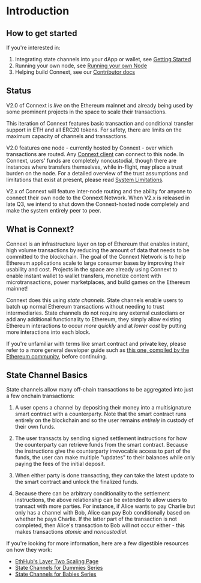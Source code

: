 # Introduction

## How to get started

If you're interested in:
1. Integrating state channels into your dApp or wallet, see [Getting Started](../userDocumentation/quickStart)
2. Running your own node, see [Running your own Node](../nodeDocumentation/runNode.md)
3. Helping build Connext, see our [Contributor docs](../contributorDocumentation/CONTRIBUTING.md)

## Status

V2.0 of Connext is *live* on the Ethereum mainnet and already being used by some prominent projects in the space to scale their transactions.

This iteration of Connext features basic transaction and conditional transfer support in ETH and all ERC20 tokens. For safety, there are limits on the maximum capacity of channels and transactions. 

V2.0 features one node - currently hosted by Connext - over which transactions are routed. Any [Connext client](../userDocumentation/clientAPI.md) can connect to this node. In Connext, users' funds are completely noncustodial, though there are instances where transfers themselves, while in-flight, may place a trust burden on the node. For a detailed overview of the trust assumptions and limitations that exist at present, please read [System Limitations](../userDocumentation/limitations.md).

V2.x of Connext will feature inter-node routing and the ability for anyone to connect their own node to the Connext Network. When V2.x is released in late Q3, we intend to shut down the Connext-hosted node completely and make the system entirely peer to peer.


## What is Connext?

Connext is an infrastructure layer on top of Ethereum that enables instant, high volume transactions by reducing the amount of data that needs to be committed to the blockchain. The goal of the Connext Network is to help Ethereum applications scale to large consumer bases by improving their usability and cost. Projects in the space are already using Connext to enable instant wallet to wallet transfers, monetize content with microtransactions, power marketplaces, and build games on the Ethereum mainnet!

Connext does this using *state channels*. State channels enable users to batch up normal Ethereum transactions without needing to trust intermediaries. State channels do not require any external custodians or add any additional functionality to Ethereum, they simply allow existing Ethereum interactions to occur *more quickly* and at *lower cost* by putting more interactions into each block.

If you're unfamiliar with terms like smart contract and private key, please refer to a more general developer guide such as [this one, compiled by the Ethereum community](https://github.com/ethereum/wiki/wiki/Ethereum-Development-Tutorial), before continuing.


## State Channel Basics

State channels allow many off-chain transactions to be aggregated into just a few onchain transactions:

1. A user opens a channel by depositing their money into a multisignature smart contract with a counterparty. Note that the smart contract runs entirely on the blockchain and so the user remains *entirely* in custody of their own funds.

2. The user transacts by sending signed settlement instructions for how the counterparty can retrieve funds from the smart contract. Because the instructions give the counterparty irrevocable access to part of the funds, the user can make multiple "updates" to their balances while only paying the fees of the initial deposit.

3. When either party is done transacting, they can take the latest update to the smart contract and unlock the finalized funds.

4. Because there can be arbitrary conditionality to the settlement instructions, the above relationship can be extended to allow users to transact with more parties. For instance, if Alice wants to pay Charlie but only has a channel with Bob, Alice can pay Bob conditionally based on whether he pays Charlie. If the latter part of the transaction is not completed, then Alice's transaction to Bob will not occur either - this makes transactions *atomic* and *noncustodial*.

If you're looking for more information, here are a few digestible resources on how they work:

* [EthHub's Layer Two Scaling Page](https://docs.ethhub.io/ethereum-roadmap/layer-2-scaling/state-channels/)
* [State Channels for Dummies Series](https://medium.com/blockchannel/counterfactual-for-dummies-part-1-8ff164f78540)
* [State Channels for Babies Series](https://medium.com/connext/state-channels-for-babies-c39a8001d9af)

